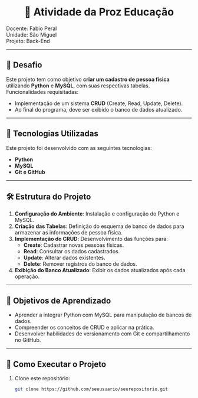 <h1 align="center">📘 Atividade da Proz Educação</h1>


Docente: Fabio Peral<br>
Unidade: São Miguel<br>
Projeto: Back-End


---

## 📝 Desafio

Este projeto tem como objetivo **criar um cadastro de pessoa física** utilizando **Python** e **MySQL**, com suas respectivas tabelas.  
Funcionalidades requisitadas:  

- Implementação de um sistema **CRUD** (Create, Read, Update, Delete).  
- Ao final do programa, deve ser exibido o banco de dados atualizado.  

---

## 🚀 Tecnologias Utilizadas

Este projeto foi desenvolvido com as seguintes tecnologias:

- **Python**  
- **MySQL**  
- **Git e GitHub**

---

## 🛠️ Estrutura do Projeto

1. **Configuração do Ambiente**: Instalação e configuração do Python e MySQL.  
2. **Criação das Tabelas**: Definição do esquema de banco de dados para armazenar as informações de pessoa física.  
3. **Implementação do CRUD**: Desenvolvimento das funções para:
   - **Create**: Cadastrar novas pessoas físicas.  
   - **Read**: Consultar os dados cadastrados.  
   - **Update**: Alterar dados existentes.  
   - **Delete**: Remover registros do banco de dados.  
4. **Exibição do Banco Atualizado**: Exibir os dados atualizados após cada operação.  

---

## 🎯 Objetivos de Aprendizado

- Aprender a integrar Python com MySQL para manipulação de bancos de dados.  
- Compreender os conceitos de CRUD e aplicar na prática.  
- Desenvolver habilidades de versionamento com Git e compartilhamento no GitHub.  

---

## 📂 Como Executar o Projeto

1. Clone este repositório:
   ```bash
   git clone https://github.com/seuusuario/seurepositorio.git
